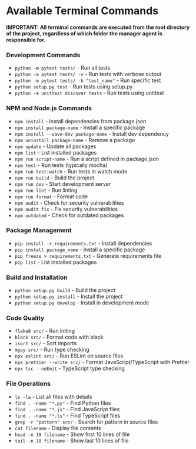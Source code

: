 # Available Terminal Commands

**IMPORTANT: All terminal commands are executed from the root directory of the project, regardless of which folder the manager agent is responsible for.**

### Development Commands
- `python -m pytest tests/` - Run all tests
- `python -m pytest tests/ -v` - Run tests with verbose output
- `python -m pytest tests/ -k "test_name"` - Run specific test
- `python setup.py test` - Run tests using setup.py
- `python -m unittest discover tests` - Run tests using unittest

### NPM and Node.js Commands
- `npm install` - Install dependencies from package.json
- `npm install package-name` - Install a specific package
- `npm install --save-dev package-name` - Install dev dependency
- `npm uninstall package-name` - Remove a package
- `npm update` - Update all packages
- `npm list` - List installed packages
- `npm run script-name` - Run a script defined in package.json
- `npm test` - Run tests (typically mocha)
- `npm run test:watch` - Run tests in watch mode
- `npm run build` - Build the project
- `npm run dev` - Start development server
- `npm run lint` - Run linting
- `npm run format` - Format code
- `npm audit` - Check for security vulnerabilities
- `npm audit fix` - Fix security vulnerabilities
- `npm outdated` - Check for outdated packages

### Package Management
- `pip install -r requirements.txt` - Install dependencies
- `pip install package_name` - Install a specific package
- `pip freeze > requirements.txt` - Generate requirements file
- `pip list` - List installed packages

### Build and Installation
- `python setup.py build` - Build the project
- `python setup.py install` - Install the project
- `python setup.py develop` - Install in development mode

### Code Quality
- `flake8 src/` - Run linting
- `black src/` - Format code with black
- `isort src/` - Sort imports
- `mypy src/` - Run type checking
- `npx eslint src/` - Run ESLint on source files
- `npx prettier --write src/` - Format JavaScript/TypeScript with Prettier
- `npx tsc --noEmit` - TypeScript type checking

### File Operations
- `ls -la` - List all files with details
- `find . -name "*.py"` - Find Python files
- `find . -name "*.js"` - Find JavaScript files
- `find . -name "*.ts"` - Find TypeScript files
- `grep -r "pattern" src/` - Search for pattern in source files
- `cat filename` - Display file contents
- `head -n 10 filename` - Show first 10 lines of file
- `tail -n 10 filename` - Show last 10 lines of file 